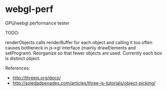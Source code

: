 webgl-perf
==========

GPU/webgl performance tester

TODO:

renderObjects calls renderBuffer for each object and calling it too often 
causes bottleneck in js->gl interface (mainly drawElements and setProgram).
Reorganize so that fewer objects are used.
Currently each box is distinct object.

References:
- http://threejs.org/docs/
- http://soledadpenades.com/articles/three-js-tutorials/object-picking/


